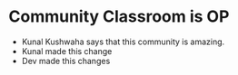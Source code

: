 # Community Classroom is OP

- Kunal Kushwaha says that this community is amazing.
- Kunal made this change
- Dev made this changes
